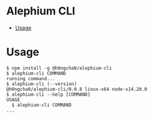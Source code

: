 Alephium CLI
=================

<!-- toc -->
* [Usage](#usage)
<!-- tocstop -->
# Usage
<!-- usage -->
```sh-session
$ npm install -g @h0ngcha0/alephium-cli
$ alephium-cli COMMAND
running command...
$ alephium-cli (--version)
@h0ngcha0/alephium-cli/0.0.8 linux-x64 node-v14.20.0
$ alephium-cli --help [COMMAND]
USAGE
  $ alephium-cli COMMAND
...
